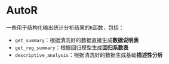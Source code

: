 # AutoR

一些用于结构化输出统计分析结果的`R`函数，包括：

* `get_summary`：根据清洗好的数据直接生成**数据说明表**
* `get_reg_summary`：根据回归模型生成**回归系数表**
* `descriptive_analysis`：根据清洗好的数据生成基础**描述性分析**
